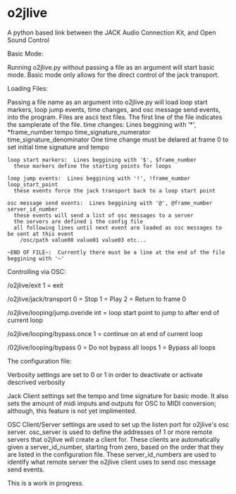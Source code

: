 # o2jlive
A python based link between the JACK Audio Connection Kit, and Open Sound Control


Basic Mode:

Running o2jlive.py without passing a file as an argument will start basic mode.  Basic mode only allows for the direct control of the jack transport.


Loading Files:

Passing a file name as an argument into o2jlive.py will load loop start markers, loop jump events, time changes, and osc message send events, into the program.  Files are ascii text files.  The first line of the file indicates the samplerate of the file.
    time changes:  Lines beggining with '*', *frame_number tempo time_signature_numerator time_signature_denominator
      One time change must be delared at frame 0 to set initial time signature and tempo
  
    loop start markers:  Lines beggining with '$', $frame_number
      these markers define the starting points for loops
  
    loop jump events:  Lines beggining with '!', !frame_number loop_start_point
      these events force the jack transport back to a loop start point
  
    osc message send events:  Lines beggining with '@', @frame_number server_id_number
      these events will send a list of osc messages to a server
      the servers are defined i the config file
      all following lines until next event are loaded as osc messages to be sent at this event
        /osc/path value00 value01 value03 etc...
  
    ~END OF FILE~:  Currently there must be a line at the end of the file beggining with '~'


Controlling via OSC:

/o2jlive/exit
    1 = exit

/o2jlive/jack/transport
    0 = Stop
    1 = Play
    2 = Return to frame 0

/o2jlive/looping/jump.overide
    int = loop start point to jump to after end of current loop

/o2jlive/looping/bypass.once
    1 = continue on at end of current loop

/02jlive/looping/bypass
    0 = Do not bypass all loops
    1 = Bypass all loops


The configuration file:

Verbosity settings are set to 0 or 1 in order to deactivate or activate descrived verbosity

Jack Client settings set the tempo and time signature for basic mode.  It also sets the amount of midi imputs and outputs for OSC to MIDI conversion; although, this feature is not yet implimented.

OSC Client/Server settings are used to set up the listen port for o2jlive's osc server.  osc_server is used to define the addresses of 1 or more remote servers that o2jlive will create a client for.  These clients are automatically given a server_id_number, starting from zero, based on the order that they are listed in the configuration file.  These server_id_numbers are used to identify what remote server the o2jlive client uses to send osc message send events.

This is a work in progress.

